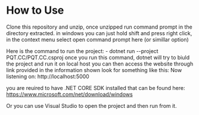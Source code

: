 
# How to Use

Clone this repository and unzip, once unzipped run command prompt in the directory extracted.
in windows you can just hold shift and press right click, in the context menu select open command prompt here (or simillar option)

Here is the command to run the project:
    - dotnet run --project PQT.CC/PQT.CC.csproj
once you run this command, dotnet will try to biuld the project and run it on local host
you can then access the website through link provided in the information shown
look for something like this: Now listening on: http://localhost:5000

you are reuired to have .NET CORE SDK installed that can be found here: https://www.microsoft.com/net/download/windows

Or you can use Visual Studio to open the project and then run from it.
